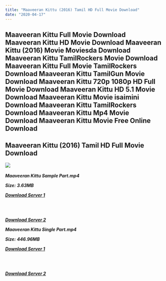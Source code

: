 ```yaml
---
title: "Maaveeran Kittu (2016) Tamil HD Full Movie Download"
date: "2020-04-17"
---
```


## Maaveeran Kittu Full Movie Download Maaveeran Kittu HD Movie Download Maaveeran Kittu (2016) Movie Moviesda Download Maaveeran Kittu TamilRockers Movie Download Maaveeran Kittu Full Movie TamilRockers Download Maaveeran Kittu TamilGun Movie Download Maaveeran Kittu 720p 1080p HD Full Movie Download Maaveeran Kittu HD 5.1 Movie Download Maaveeran Kittu Movie isaimini Download Maaveeran Kittu TamilRockers Download Maaveeran Kittu Mp4 Movie Download Maaveeran Kittu Movie Free Online Download

## Maaveeran Kittu (2016) Tamil HD Full Movie Download

![](https://images.moviebuff.com/dbd23d78-6eb0-4ebf-b0b3-3aa624a6b77f?w=1000) 

_**Maaveeran Kittu Sample Part.mp4**_

_**Size:**_  **_3.63MB_**  

_**[Download Server 1](http://s1.uptofiles.net//files/Tamil{fd620c6e78cfff08ebfb4d2d3131a235617ba7e0206610644c5f25f325d4dc51}202016{fd620c6e78cfff08ebfb4d2d3131a235617ba7e0206610644c5f25f325d4dc51}20Movies/Maaveeran{fd620c6e78cfff08ebfb4d2d3131a235617ba7e0206610644c5f25f325d4dc51}20Kittu{fd620c6e78cfff08ebfb4d2d3131a235617ba7e0206610644c5f25f325d4dc51}20(2016)/Maaveeran{fd620c6e78cfff08ebfb4d2d3131a235617ba7e0206610644c5f25f325d4dc51}20Kittu{fd620c6e78cfff08ebfb4d2d3131a235617ba7e0206610644c5f25f325d4dc51}20(640x360)/Maaveeran{fd620c6e78cfff08ebfb4d2d3131a235617ba7e0206610644c5f25f325d4dc51}20Kittu{fd620c6e78cfff08ebfb4d2d3131a235617ba7e0206610644c5f25f325d4dc51}20HD{fd620c6e78cfff08ebfb4d2d3131a235617ba7e0206610644c5f25f325d4dc51}20Sample.mp4)**_  
_[  
](http://s1.uptofiles.net//files/Tamil{fd620c6e78cfff08ebfb4d2d3131a235617ba7e0206610644c5f25f325d4dc51}202016{fd620c6e78cfff08ebfb4d2d3131a235617ba7e0206610644c5f25f325d4dc51}20Movies/Maaveeran{fd620c6e78cfff08ebfb4d2d3131a235617ba7e0206610644c5f25f325d4dc51}20Kittu{fd620c6e78cfff08ebfb4d2d3131a235617ba7e0206610644c5f25f325d4dc51}20(2016)/Maaveeran{fd620c6e78cfff08ebfb4d2d3131a235617ba7e0206610644c5f25f325d4dc51}20Kittu{fd620c6e78cfff08ebfb4d2d3131a235617ba7e0206610644c5f25f325d4dc51}20(640x360)/Maaveeran{fd620c6e78cfff08ebfb4d2d3131a235617ba7e0206610644c5f25f325d4dc51}20Kittu{fd620c6e78cfff08ebfb4d2d3131a235617ba7e0206610644c5f25f325d4dc51}20HD{fd620c6e78cfff08ebfb4d2d3131a235617ba7e0206610644c5f25f325d4dc51}20Sample.mp4)_

[  
](http://s1.uptofiles.net//files/Tamil{fd620c6e78cfff08ebfb4d2d3131a235617ba7e0206610644c5f25f325d4dc51}202016{fd620c6e78cfff08ebfb4d2d3131a235617ba7e0206610644c5f25f325d4dc51}20Movies/Maaveeran{fd620c6e78cfff08ebfb4d2d3131a235617ba7e0206610644c5f25f325d4dc51}20Kittu{fd620c6e78cfff08ebfb4d2d3131a235617ba7e0206610644c5f25f325d4dc51}20(2016)/Maaveeran{fd620c6e78cfff08ebfb4d2d3131a235617ba7e0206610644c5f25f325d4dc51}20Kittu{fd620c6e78cfff08ebfb4d2d3131a235617ba7e0206610644c5f25f325d4dc51}20(640x360)/Maaveeran{fd620c6e78cfff08ebfb4d2d3131a235617ba7e0206610644c5f25f325d4dc51}20Kittu{fd620c6e78cfff08ebfb4d2d3131a235617ba7e0206610644c5f25f325d4dc51}20HD{fd620c6e78cfff08ebfb4d2d3131a235617ba7e0206610644c5f25f325d4dc51}20Sample.mp4)

_**[Download Server 2](http://s1.uptofiles.net//files/Tamil{fd620c6e78cfff08ebfb4d2d3131a235617ba7e0206610644c5f25f325d4dc51}202016{fd620c6e78cfff08ebfb4d2d3131a235617ba7e0206610644c5f25f325d4dc51}20Movies/Maaveeran{fd620c6e78cfff08ebfb4d2d3131a235617ba7e0206610644c5f25f325d4dc51}20Kittu{fd620c6e78cfff08ebfb4d2d3131a235617ba7e0206610644c5f25f325d4dc51}20(2016)/Maaveeran{fd620c6e78cfff08ebfb4d2d3131a235617ba7e0206610644c5f25f325d4dc51}20Kittu{fd620c6e78cfff08ebfb4d2d3131a235617ba7e0206610644c5f25f325d4dc51}20(640x360)/Maaveeran{fd620c6e78cfff08ebfb4d2d3131a235617ba7e0206610644c5f25f325d4dc51}20Kittu{fd620c6e78cfff08ebfb4d2d3131a235617ba7e0206610644c5f25f325d4dc51}20HD{fd620c6e78cfff08ebfb4d2d3131a235617ba7e0206610644c5f25f325d4dc51}20Sample.mp4)**_  

_**Maaveeran Kittu Single Part.mp4**_

_**Size:**_ **_446.96MB_**  

_**[Download Server 1](http://s1.uptofiles.net//files/Tamil{fd620c6e78cfff08ebfb4d2d3131a235617ba7e0206610644c5f25f325d4dc51}202016{fd620c6e78cfff08ebfb4d2d3131a235617ba7e0206610644c5f25f325d4dc51}20Movies/Maaveeran{fd620c6e78cfff08ebfb4d2d3131a235617ba7e0206610644c5f25f325d4dc51}20Kittu{fd620c6e78cfff08ebfb4d2d3131a235617ba7e0206610644c5f25f325d4dc51}20(2016)/Maaveeran{fd620c6e78cfff08ebfb4d2d3131a235617ba7e0206610644c5f25f325d4dc51}20Kittu{fd620c6e78cfff08ebfb4d2d3131a235617ba7e0206610644c5f25f325d4dc51}20(640x360)/Maaveeran{fd620c6e78cfff08ebfb4d2d3131a235617ba7e0206610644c5f25f325d4dc51}20Kittu{fd620c6e78cfff08ebfb4d2d3131a235617ba7e0206610644c5f25f325d4dc51}20HD.mp4)**_  
_[  
](http://s1.uptofiles.net//files/Tamil{fd620c6e78cfff08ebfb4d2d3131a235617ba7e0206610644c5f25f325d4dc51}202016{fd620c6e78cfff08ebfb4d2d3131a235617ba7e0206610644c5f25f325d4dc51}20Movies/Maaveeran{fd620c6e78cfff08ebfb4d2d3131a235617ba7e0206610644c5f25f325d4dc51}20Kittu{fd620c6e78cfff08ebfb4d2d3131a235617ba7e0206610644c5f25f325d4dc51}20(2016)/Maaveeran{fd620c6e78cfff08ebfb4d2d3131a235617ba7e0206610644c5f25f325d4dc51}20Kittu{fd620c6e78cfff08ebfb4d2d3131a235617ba7e0206610644c5f25f325d4dc51}20(640x360)/Maaveeran{fd620c6e78cfff08ebfb4d2d3131a235617ba7e0206610644c5f25f325d4dc51}20Kittu{fd620c6e78cfff08ebfb4d2d3131a235617ba7e0206610644c5f25f325d4dc51}20HD.mp4)_

[  
](http://s1.uptofiles.net//files/Tamil{fd620c6e78cfff08ebfb4d2d3131a235617ba7e0206610644c5f25f325d4dc51}202016{fd620c6e78cfff08ebfb4d2d3131a235617ba7e0206610644c5f25f325d4dc51}20Movies/Maaveeran{fd620c6e78cfff08ebfb4d2d3131a235617ba7e0206610644c5f25f325d4dc51}20Kittu{fd620c6e78cfff08ebfb4d2d3131a235617ba7e0206610644c5f25f325d4dc51}20(2016)/Maaveeran{fd620c6e78cfff08ebfb4d2d3131a235617ba7e0206610644c5f25f325d4dc51}20Kittu{fd620c6e78cfff08ebfb4d2d3131a235617ba7e0206610644c5f25f325d4dc51}20(640x360)/Maaveeran{fd620c6e78cfff08ebfb4d2d3131a235617ba7e0206610644c5f25f325d4dc51}20Kittu{fd620c6e78cfff08ebfb4d2d3131a235617ba7e0206610644c5f25f325d4dc51}20HD.mp4)

_**[Download Server 2](http://s1.uptofiles.net//files/Tamil{fd620c6e78cfff08ebfb4d2d3131a235617ba7e0206610644c5f25f325d4dc51}202016{fd620c6e78cfff08ebfb4d2d3131a235617ba7e0206610644c5f25f325d4dc51}20Movies/Maaveeran{fd620c6e78cfff08ebfb4d2d3131a235617ba7e0206610644c5f25f325d4dc51}20Kittu{fd620c6e78cfff08ebfb4d2d3131a235617ba7e0206610644c5f25f325d4dc51}20(2016)/Maaveeran{fd620c6e78cfff08ebfb4d2d3131a235617ba7e0206610644c5f25f325d4dc51}20Kittu{fd620c6e78cfff08ebfb4d2d3131a235617ba7e0206610644c5f25f325d4dc51}20(640x360)/Maaveeran{fd620c6e78cfff08ebfb4d2d3131a235617ba7e0206610644c5f25f325d4dc51}20Kittu{fd620c6e78cfff08ebfb4d2d3131a235617ba7e0206610644c5f25f325d4dc51}20HD.mp4)**_
